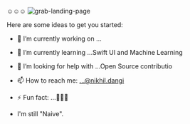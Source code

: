 ☺️☺️☺️
![grab-landing-page](https://giphy.com/embed/gen0pz7WHRGbyFYtkK)

Here are some ideas to get you started:

- 🔭 I’m currently working on ...
- 🌱 I’m currently learning ...Swift UI and Machine Learning
- 🤔 I’m looking for help with ...Open Source contributio
- 📫 How to reach me: ...@nikhil.dangi
- ⚡ Fun fact: ...🙂🙃😊

- I'm still "Naive".
